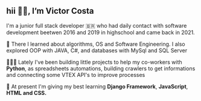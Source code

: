 <h2>hii 👋🏽, I’m Victor Costa</h2>  
<p> I'm a junior full stack developer 🇧🇷 who had daily contact with software development beetwen 2016 and 2019 in highschool and came back in 2021.</p>
<p>📘 There I learned about algorithms, OS and Software Engineering. I also explored OOP with JAVA, C#, and databases with MySql and SQL Server</p>
<p>👨🏽‍💻 Lately I've been building little projects to help my co-workers with <strong>Python</strong>, as spreadsheets automations, building crawlers to get informations and connecting some VTEX API's to improve processes</p>
<p>🌱 At present I'm giving my best learning <strong>Django Framework</strong>, <strong>JavaScript</strong>, <strong>HTML and CSS.</strong></p>


